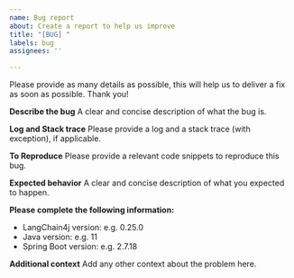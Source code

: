 ```yaml
---
name: Bug report
about: Create a report to help us improve
title: "[BUG] "
labels: bug
assignees: ''

---
```


Please provide as many details as possible, this will help us to deliver a fix as soon as possible.
Thank you!

**Describe the bug**
A clear and concise description of what the bug is.

**Log and Stack trace**
Please provide a log and a stack trace (with exception), if applicable.

**To Reproduce**
Please provide a relevant code snippets to reproduce this bug.

**Expected behavior**
A clear and concise description of what you expected to happen.

**Please complete the following information:**
- LangChain4j version: e.g. 0.25.0
- Java version: e.g. 11
- Spring Boot version: e.g. 2.7.18

**Additional context**
Add any other context about the problem here.
